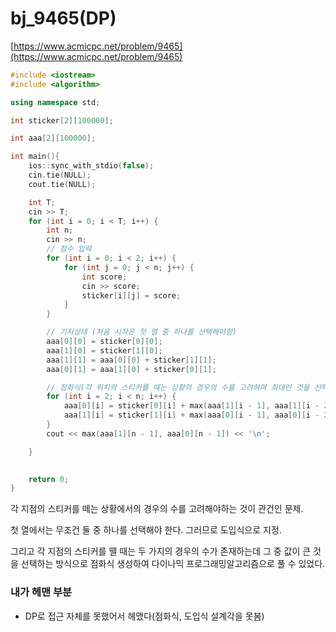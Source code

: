 # bj_9465(DP)

[https://www.acmicpc.net/problem/9465](https://www.acmicpc.net/problem/9465)

```cpp
#include <iostream>
#include <algorithm>

using namespace std;

int sticker[2][100000];

int aaa[2][100000];

int main(){
	ios::sync_with_stdio(false);
	cin.tie(NULL);
	cout.tie(NULL);

	int T;
	cin >> T;
	for (int i = 0; i < T; i++) {
		int n;
		cin >> n;
		// 점수 입력
		for (int i = 0; i < 2; i++) {
			for (int j = 0; j < n; j++) {
				int score;
				cin >> score;
				sticker[i][j] = score;
			}
		}

		// 기저상태 (처음 시작은 첫 열 중 하나를 선택해야함)
		aaa[0][0] = sticker[0][0];
		aaa[1][0] = sticker[1][0];
		aaa[1][1] = aaa[0][0] + sticker[1][1];
		aaa[0][1] = aaa[1][0] + sticker[0][1];

		// 점화식(각 위치의 스티커를 때는 상황의 경우의 수를 고려하여 최대인 것을 선택)
		for (int i = 2; i < n; i++) {
			aaa[0][i] = sticker[0][i] + max(aaa[1][i - 1], aaa[1][i - 2]);
			aaa[1][i] = sticker[1][i] + max(aaa[0][i - 1], aaa[0][i - 2]);
		}
		cout << max(aaa[1][n - 1], aaa[0][n - 1]) << '\n';

	}
	

	return 0;
}
```

각 지점의 스티커를 떼는 상황에서의 경우의 수를 고려해야하는 것이 관건인 문제.

첫 열에서는 무조건 둘 중 하나를 선택해야 한다. 그러므로 도입식으로 지정.

그리고 각 지점의 스티커를 뗄 때는 두 가지의 경우의 수가 존재하는데 그 중 값이 큰 것을 선택하는 방식으로 점화식 생성하여 다이나믹 프로그래밍알고리즘으로 풀 수 있었다.

### 내가 헤맨 부분

- DP로 접근 자체를 못했어서 헤맸다(점화식, 도입식 설계각을 못봄)